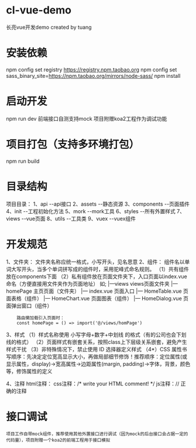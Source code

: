 # cl-vue-demo
长亮vue开发demo created by tuang

# 安装依赖
npm config set registry https://registry.npm.taobao.org
npm config set sass_binary_site=https://npm.taobao.org/mirrors/node-sass/ 
npm install

# 启动开发
npm run dev
前端接口自测支持mock
项目附赠koa2工程作为调试功能

# 项目打包（支持多环境打包）
npm run build

# 目录结构

项目目录：
1、api --api接口
2、assets --静态资源
3、components --页面插件
4、init --工程初始化方法
5、mork --mork工具
6、styles --所有外置样式
7、views --vue页面
8、utils --工具类
9、vuex --vuex组件

# 开发规范
1、文件夹：
	文件夹名称应统一格式，小写开头，见名思意
2、组件：
    组件名以单词大写开头，当多个单词拼写成的组件时，采用驼峰式命名规则。
    （1）共有组件放在components下面
    （2）私有组件放在页面文件夹下，入口页面以index.vue命名（方便直接用文件夹作为页面地址）
        如;
        |—views 					views页面文件夹
            |— homePage             主页页面（文件夹）
                |— index.vue        页面入口
            	|— HomeTable.vue    页面表格（组件）
            	|— HomeChart.vue    页面图表（组件）
                |— HomeDialog.vue   页面弹出窗口（组件）
        
        路由懒加载引入页面时：
        const homePage = () => import('@/views/homPage')
3、样式
    （1）样式名称使用 小写字母+数字+中划线 的格式（有的公司也会下划线的格式）
    （2）页面样式有嵌套关系，按照class上下层级关系嵌套，避免产生样式干扰
    （3）非特殊情况下，禁止使用 ID 选择器定义样式
    （4*）CSS 属性书写顺序：先决定定位宽高显示大小，再做局部细节修饰！推荐顺序：定位属性(或显示属性，display)->宽高属性->边距属性(margin, padding)->字体，背景，颜色等，修饰属性的定义

4、注释
    html注释：<!-- -->
    css注释：/* write your HTML comment! */
    js注释：// 正确的注释

# 接口调试
    项目工作自带mock组件，推荐使用其他外置接口进行调试（因为mock的后台接口会占据一定的代码量），项目附赠一个koa2的前端工程用于接口模拟





